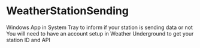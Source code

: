 # WeatherStationSending
Windows App in System Tray to inform if your station is sending data or not
You will need to have an account setup in Weather Underground to get your station ID and API

